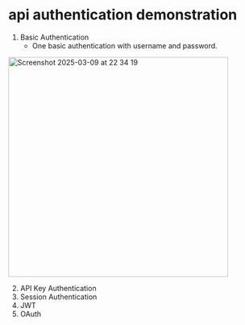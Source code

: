 # api authentication demonstration

1. Basic Authentication
   - One basic authentication with username and password.
     
<img width="436" alt="Screenshot 2025-03-09 at 22 34 19" src="https://github.com/user-attachments/assets/16a6e894-a118-445a-8585-3c25125cefbd" />


2. API Key Authentication
3. Session Authentication
4. JWT
5. OAuth
